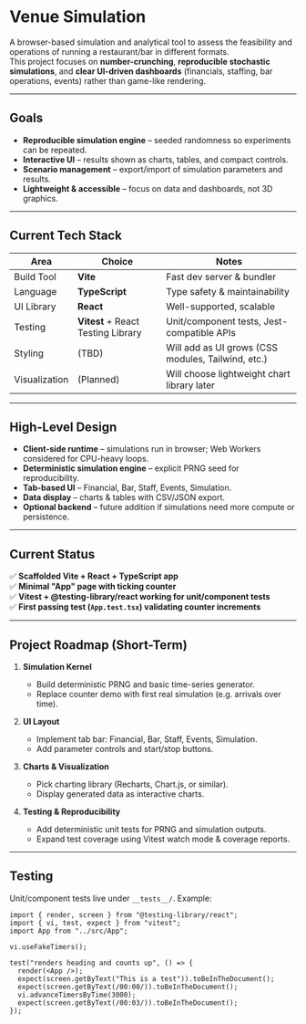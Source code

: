# Venue Simulation

A browser-based simulation and analytical tool to assess the feasibility and operations of running a restaurant/bar in different formats.  
This project focuses on **number-crunching**, **reproducible stochastic simulations**, and **clear UI-driven dashboards** (financials, staffing, bar operations, events) rather than game-like rendering.

---

## Goals

- **Reproducible simulation engine** – seeded randomness so experiments can be repeated.
- **Interactive UI** – results shown as charts, tables, and compact controls.
- **Scenario management** – export/import of simulation parameters and results.
- **Lightweight & accessible** – focus on data and dashboards, not 3D graphics.

---

## Current Tech Stack

| Area          | Choice                             | Notes                                              |
| ------------- | ---------------------------------- | -------------------------------------------------- |
| Build Tool    | **Vite**                           | Fast dev server & bundler                          |
| Language      | **TypeScript**                     | Type safety & maintainability                      |
| UI Library    | **React**                          | Well-supported, scalable                           |
| Testing       | **Vitest** + React Testing Library | Unit/component tests, Jest-compatible APIs         |
| Styling       | (TBD)                              | Will add as UI grows (CSS modules, Tailwind, etc.) |
| Visualization | (Planned)                          | Will choose lightweight chart library later        |

---

## High-Level Design

- **Client-side runtime** – simulations run in browser; Web Workers considered for CPU-heavy loops.
- **Deterministic simulation engine** – explicit PRNG seed for reproducibility.
- **Tab-based UI** – Financial, Bar, Staff, Events, Simulation.
- **Data display** – charts & tables with CSV/JSON export.
- **Optional backend** – future addition if simulations need more compute or persistence.

---

## Current Status

✅ **Scaffolded Vite + React + TypeScript app**  
✅ **Minimal "App" page with ticking counter**  
✅ **Vitest + @testing-library/react working for unit/component tests**  
✅ **First passing test (`App.test.tsx`) validating counter increments**

---

## Project Roadmap (Short-Term)

1. **Simulation Kernel**

   - Build deterministic PRNG and basic time-series generator.
   - Replace counter demo with first real simulation (e.g. arrivals over time).

2. **UI Layout**

   - Implement tab bar: Financial, Bar, Staff, Events, Simulation.
   - Add parameter controls and start/stop buttons.

3. **Charts & Visualization**

   - Pick charting library (Recharts, Chart.js, or similar).
   - Display generated data as interactive charts.

4. **Testing & Reproducibility**
   - Add deterministic unit tests for PRNG and simulation outputs.
   - Expand test coverage using Vitest watch mode & coverage reports.

---

## Testing

Unit/component tests live under `__tests__/`. Example:

```tsx
import { render, screen } from "@testing-library/react";
import { vi, test, expect } from "vitest";
import App from "../src/App";

vi.useFakeTimers();

test("renders heading and counts up", () => {
  render(<App />);
  expect(screen.getByText("This is a test")).toBeInTheDocument();
  expect(screen.getByText(/00:00/)).toBeInTheDocument();
  vi.advanceTimersByTime(3000);
  expect(screen.getByText(/00:03/)).toBeInTheDocument();
});
```
